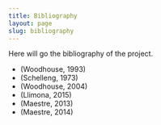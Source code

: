```yaml
---
title: Bibliography
layout: page
slug: bibliography
---
```


Here will go the bibliography of the project.

- (Woodhouse, 1993)
- (Schelleng, 1973)
- (Woodhouse, 2004)
- (Llimona, 2015)
- (Maestre, 2013)
- (Maestre, 2014)

